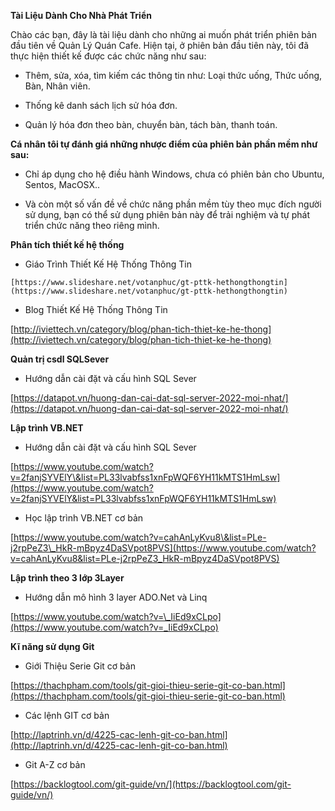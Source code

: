 **Tài Liệu Dành Cho Nhà Phát Triển**

Chào các bạn, đây là tài liệu dành cho những ai muốn phát triển phiên bản đầu tiên về Quản Lý Quán Cafe. Hiện tại, ở phiên bản đầu tiên này, tôi đã thực hiện thiết kế được các chức năng như sau:

* Thêm, sửa, xóa, tìm kiếm các thông tin như: Loại thức uống, Thức uống, Bàn, Nhân viên.

* Thống kê danh sách lịch sử hóa đơn.

* Quản lý hóa đơn theo bàn, chuyển bàn, tách bàn, thanh toán.

**Cá nhân tôi tự đánh giá những nhược điểm của phiên bản phần mềm như sau:** 

* Chỉ áp dụng cho hệ điều hành Windows, chưa có phiên bản cho Ubuntu, Sentos, MacOSX..

* Và còn một số vấn đề về chức năng phần mềm tùy theo mục đích người sử dụng, bạn có thể sử dụng phiên bản này để trải nghiệm và tự phát triển chức năng theo riêng mình.

**Phân tích thiết kế hệ thống**

* Giáo Trình Thiết Kế Hệ Thống Thông Tin

```[https://www.slideshare.net/votanphuc/gt-pttk-hethongthongtin](https://www.slideshare.net/votanphuc/gt-pttk-hethongthongtin)```

* Blog Thiết Kế Hệ Thống Thông Tin

[http://iviettech.vn/category/blog/phan-tich-thiet-ke-he-thong](http://iviettech.vn/category/blog/phan-tich-thiet-ke-he-thong)

**Quản trị csdl SQLSever**

* Hướng dẫn cài đặt và cấu hình SQL Sever

[https://datapot.vn/huong-dan-cai-dat-sql-server-2022-moi-nhat/](https://datapot.vn/huong-dan-cai-dat-sql-server-2022-moi-nhat/)

**Lập trình VB.NET**

* Hướng dẫn cài đặt và cấu hình SQL Sever

[https://www.youtube.com/watch?v=2fanjSYVElY\&list=PL33lvabfss1xnFpWQF6YH11kMTS1HmLsw](https://www.youtube.com/watch?v=2fanjSYVElY&list=PL33lvabfss1xnFpWQF6YH11kMTS1HmLsw)

* Học lập trình VB.NET cơ bản

[https://www.youtube.com/watch?v=cahAnLyKvu8\&list=PLe-j2rpPeZ3\_HkR-mBpyz4DaSVpot8PVS](https://www.youtube.com/watch?v=cahAnLyKvu8&list=PLe-j2rpPeZ3_HkR-mBpyz4DaSVpot8PVS)

**Lập trình theo 3 lớp 3Layer**

* Hướng dẫn mô hình 3 layer ADO.Net và Linq

[https://www.youtube.com/watch?v=\_IiEd9xCLpo](https://www.youtube.com/watch?v=_IiEd9xCLpo)

**Kĩ năng sử dụng Git**

* Giới Thiệu Serie Git cơ bản

[https://thachpham.com/tools/git-gioi-thieu-serie-git-co-ban.html](https://thachpham.com/tools/git-gioi-thieu-serie-git-co-ban.html)

* Các lệnh GIT cơ bản

[http://laptrinh.vn/d/4225-cac-lenh-git-co-ban.html](http://laptrinh.vn/d/4225-cac-lenh-git-co-ban.html)

* Git A-Z cơ bản

[https://backlogtool.com/git-guide/vn/](https://backlogtool.com/git-guide/vn/)
